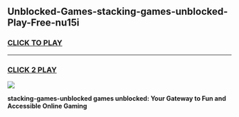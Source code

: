 
## Unblocked-Games-stacking-games-unblocked-Play-Free-nu15i
<h3>
<a href="https://premium76.site?title=stacking-games-unblocked&ref=10A">CLICK TO PLAY</a></h3>
<hr>

<h3>
<a href="https://premium76.site?title=stacking-games-unblocked&ref=10A">CLICK 2 PLAY</a>
  
</h3>

<a href="https://premium76.site?title=stacking-games-unblocked&ref=10A"><img src="https://clearcache.store/games.png"></a>


**stacking-games-unblocked games unblocked: Your Gateway to Fun and Accessible Online Gaming**
